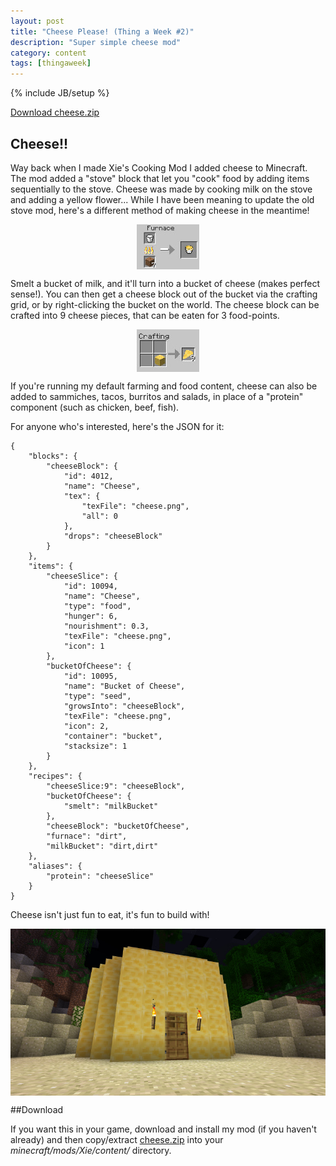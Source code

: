 ```yaml
---
layout: post
title: "Cheese Please! (Thing a Week #2)"
description: "Super simple cheese mod"
category: content
tags: [thingaweek]
---
```

{% include JB/setup %}

<style>
img {
  display: block; margin-left: auto; margin-right: auto;
}
</style>

[Download cheese.zip](/assets/files/downloads/cheese.zip)

## Cheese!!
Way back when I made Xie's Cooking Mod I added cheese to Minecraft. The mod added a "stove" block that let you "cook" food by adding items sequentially to the stove. Cheese was made by cooking milk on the stove and adding a yellow flower... While I have been meaning to update the old stove mod, here's a different method of making cheese in the meantime!

![Smelting cheese](/assets/img/posts/cheese/smeltingcheese.jpg)

Smelt a bucket of milk, and it'll turn into a bucket of cheese (makes perfect sense!). You can then get a cheese block out of the bucket via the crafting grid, or by right-clicking the bucket on the world. The cheese block can be crafted into 9 cheese pieces, that can be eaten for 3 food-points.

![Crafting cheese](/assets/img/posts/cheese/craftingcheese.jpg)

If you're running my default farming and food content, cheese can also be added to sammiches, tacos, burritos and salads, in place of a "protein" component (such as chicken, beef, fish).

For anyone who's interested, here's the JSON for it:

	{
		"blocks": {
			"cheeseBlock": {
				"id": 4012,
				"name": "Cheese",
				"tex": {
					"texFile": "cheese.png",
					"all": 0
				},
				"drops": "cheeseBlock"
			}
		},
		"items": {
			"cheeseSlice": {
				"id": 10094,
				"name": "Cheese",
				"type": "food",
				"hunger": 6,
				"nourishment": 0.3,
				"texFile": "cheese.png",
				"icon": 1
			},
			"bucketOfCheese": {
				"id": 10095,
				"name": "Bucket of Cheese",
				"type": "seed",
				"growsInto": "cheeseBlock",
				"texFile": "cheese.png",
				"icon": 2,
				"container": "bucket",
				"stacksize": 1
			}
		},
		"recipes": {
			"cheeseSlice:9": "cheeseBlock",
			"bucketOfCheese": {
				"smelt": "milkBucket"
			},
			"cheeseBlock": "bucketOfCheese",
			"furnace": "dirt",
			"milkBucket": "dirt,dirt"
		},
		"aliases": {
			"protein": "cheeseSlice"
		}
	}

Cheese isn't just fun to eat, it's fun to build with!

![Building with cheese](/assets/img/posts/cheese/houseofcheese.jpg)

##Download

If you want this in your game, download and install my mod (if you haven't already) and then copy/extract [cheese.zip](/assets/files/downloads/cheese.zip) into your *minecraft/mods/Xie/content/* directory.